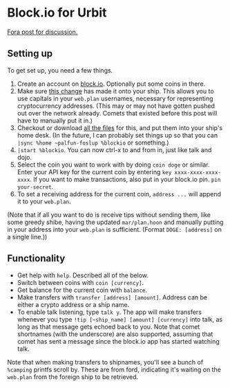 # Block.io for Urbit

[Fora post for discussion.](https://urbit.org/fora/posts/~2017.8.14..00.54.52..f06a~)

## Setting up

To get set up, you need a few things.

1. Create an account on [block.io](https://block.io). Optionally put some coins in there.
2. Make sure [this change](https://github.com/urbit/arvo/pull/416/files) has made it onto your ship. This allows you to use capitals in your `web.plan` usernames, necessary for representing cryptocurrency addresses. (This may or may not have gotten pushed out over the network already. Comets that existed before this post will have to manually put it in.)
3. Checkout or download [all the files](https://github.com/Fang-/blockio) for this, and put them into your ship's home desk. (In the future, I can probably set things up so that you can `|sync %home ~palfun-foslup %blockio` or something.)
4. `|start %blockio`. You can now ctrl-x to and from in, just like talk and dojo.
5. Select the coin you want to work with by doing `coin doge` or similar. Enter your API key for the current coin by entering `key xxxx-xxxx-xxxx-xxxx`. If you want to make transactions, also put in your block.io pin. `pin your-secret`.
6. To set a receiving address for the current coin, `address ...` will append it to your `web.plan`.

(Note that if all you want to do is receive tips without sending them, like some greedy shibe, having the updated `mar/plan.hoon` and manually putting in your address into your `web.plan` is sufficient. (Format `DOGE: [address]` on a single line.))

## Functionality

* Get help with `help`. Described all of the below.
* Switch between coins with `coin [currency]`.
* Get balance for the current coin with `balance`.
* Make transfers with `transfer [address] [amount]`. Address can be either a crypto address or a ship name.
* To enable talk listening, type `talk y`. The app will make transfers whenever you type `!tip [~ship_name] [amount] [currency]` into talk, as long as that message gets echoed back to you. Note that comet shortnames (with the underscore) are also supported, assuming that comet has sent a message since the block.io app has started watching talk.

Note that when making transfers to shipnames, you'll see a bunch of `%camping` printfs scroll by. These are from ford, indicating it's waiting on the `web.plan` from the foreign ship to be retrieved.
